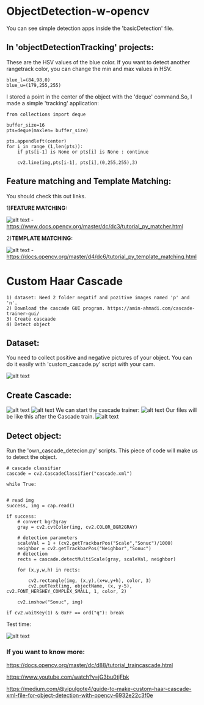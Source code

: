 # ObjectDetection-w-opencv
You can see simple detection apps inside the 'basicDetection' file.  

 
## In 'objectDetectionTracking' projects:

These are the HSV values of the blue color. If you want to detect another rangetrack color, you can change the min and max values in HSV. 
	
	blue_l=(84,98,0)
	blue_u=(179,255,255)

 
 I stored a point in the center of the object with the 'deque' command.So, I made a simple 'tracking' application:
	
	from collections import deque

	buffer_size=16
	pts=deque(maxlen= buffer_size)
	
    pts.appendleft(center)
    for i in range (1,len(pts)):
        if pts[i-1] is None or pts[i] is None : continue

        cv2.line(img,pts[i-1], pts[i],(0,255,255),3)


## Feature matching and Template Matching:
You should check this out links.

1)**FEATURE MATCHING:**

![alt text](https://docs.opencv.org/master/matcher_result1.jpg)
-https://www.docs.opencv.org/master/dc/dc3/tutorial_py_matcher.html

2)**TEMPLATE MATCHING:**

![alt text](https://docs.opencv.org/master/template_ccoeff_1.jpg)
-https://docs.opencv.org/master/d4/dc6/tutorial_py_template_matching.html 


# Custom Haar Cascade
	
	1) dataset: Need 2 folder negatif and pozitive images named 'p' and 'n'.
	2) Download the cascade GUI program. https://amin-ahmadi.com/cascade-trainer-gui/
	3) Create cascaade
	4) Detect object
	
## Dataset: 
You need to collect positive and negative pictures of your object. You can do it easily with 'custom_cascade.py' script with your cam.

![alt text](https://r.resimlink.com/2mN.jpg)

## Create Cascade:
![alt text](https://r.resimlink.com/rL6at8.jpg)
![alt text](https://r.resimlink.com/UZ6CJ5.jpg)
We can start the cascade trainer:
![alt text](https://r.resimlink.com/UdeBL.jpg)
Our files will be like this after the Cascade train.
![alt text](https://r.resimlink.com/59vh.jpg)

## Detect object:

Run the 'own_cascade_detecion.py' scripts.
This piece of code will make us to detect the object.

	# cascade classifier
    cascade = cv2.CascadeClassifier("cascade.xml")

    while True:
    
   
    # read img
    success, img = cap.read()
    
    if success:
        # convert bgr2gray
        gray = cv2.cvtColor(img, cv2.COLOR_BGR2GRAY)
        
        # detection parameters
        scaleVal = 1 + (cv2.getTrackbarPos("Scale","Sonuc")/1000)
        neighbor = cv2.getTrackbarPos("Neighbor","Sonuc")
        # detectiom
        rects = cascade.detectMultiScale(gray, scaleVal, neighbor)
    
        for (x,y,w,h) in rects:
            
            cv2.rectangle(img, (x,y),(x+w,y+h), color, 3)
            cv2.putText(img, objectName, (x, y-5), cv2.FONT_HERSHEY_COMPLEX_SMALL, 1, color, 2)
            
        cv2.imshow("Sonuc", img)
    
    if cv2.waitKey(1) & 0xFF == ord("q"): break


Test time:

![alt text](https://r.resimlink.com/Q6lzku.jpg)

### If you want to know more:

https://docs.opencv.org/master/dc/d88/tutorial_traincascade.html

https://www.youtube.com/watch?v=jG3bu0tjFbk

https://medium.com/@vipulgote4/guide-to-make-custom-haar-cascade-xml-file-for-object-detection-with-opencv-6932e22c3f0e
